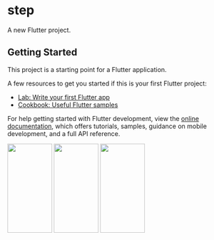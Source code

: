 # step

A new Flutter project.

## Getting Started

This project is a starting point for a Flutter application.

A few resources to get you started if this is your first Flutter project:

- [Lab: Write your first Flutter app](https://docs.flutter.dev/get-started/codelab)
- [Cookbook: Useful Flutter samples](https://docs.flutter.dev/cookbook)

For help getting started with Flutter development, view the
[online documentation](https://docs.flutter.dev/), which offers tutorials,
samples, guidance on mobile development, and a full API reference.

<img src="https://user-images.githubusercontent.com/120082312/236288848-770ae3e0-4e90-4173-a6e4-4aedb0e1fbf2.png"  width="100" height="200">

<img src="https://user-images.githubusercontent.com/120082312/236288475-5d330ff6-1dde-42c0-b85c-e4598eac931a.png" width="100" height="200">

<img src="https://user-images.githubusercontent.com/120082312/236288738-c52833a8-82b5-407a-a7ac-b4b78c469477.png"  width="100" height="200">
